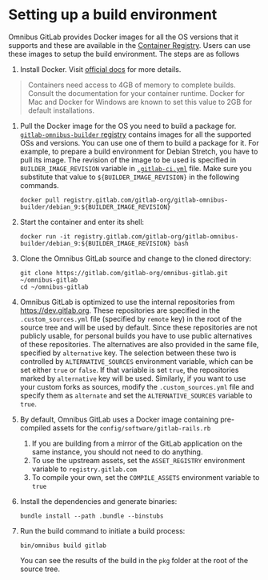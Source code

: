 # Setting up a build environment

Omnibus GitLab provides Docker images for all the OS versions that it
supports and these are available in the
[Container Registry](https://gitlab.com/gitlab-org/omnibus-gitlab/container_registry).
Users can use these images to setup the build environment. The steps are as
follows

1. Install Docker. Visit [official docs](https://docs.docker.com/engine/installation/)
   for more details.

> Containers need access to 4GB of memory to complete builds. Consult the documentation
> for your container runtime. Docker for Mac and Docker for Windows are known to set
> this value to 2GB for default installations.

1. Pull the Docker image for the OS you need to build a package for.
   [`gitlab-omnibus-builder` registry](https://gitlab.com/gitlab-org/gitlab-omnibus-builder/container_registry)
   contains images for all the supported OSs and versions. You can use one of
   them to build a package for it. For example, to prepare a build environment
   for Debian Stretch, you have to pull its image. The revision of the image to
   be used is specified in `BUILDER_IMAGE_REVISION` variable in
   [`.gitlab-ci.yml`](https://gitlab.com/gitlab-org/omnibus-gitlab/blob/master/.gitlab-ci.yml)
   file. Make sure you substitute that value to `${BUILDER_IMAGE_REVISION}`
   in the following commands.

   ```shell
   docker pull registry.gitlab.com/gitlab-org/gitlab-omnibus-builder/debian_9:${BUILDER_IMAGE_REVISION}
   ```

1. Start the container and enter its shell:

   ```shell
   docker run -it registry.gitlab.com/gitlab-org/gitlab-omnibus-builder/debian_9:${BUILDER_IMAGE_REVISION} bash
   ```

1. Clone the Omnibus GitLab source and change to the cloned directory:

   ```shell
   git clone https://gitlab.com/gitlab-org/omnibus-gitlab.git ~/omnibus-gitlab
   cd ~/omnibus-gitlab
   ```

1. Omnibus GitLab is optimized to use the internal repositories from
   <https://dev.gitlab.org>. These repositories are specified in the `.custom_sources.yml`
   file (specified by `remote` key) in the root of the source tree and will be
   used by default. Since these repositories are not publicly usable, for
   personal builds you have to use public alternatives of these repositories. The
   alternatives are also provided in the same file, specified by `alternative`
   key. The selection between these two is controlled by `ALTERNATIVE_SOURCES`
   environment variable, which can be set either `true` or `false`. If that
   variable is set `true`, the repositories marked by `alternative` key will be
   used.
   Similarly, if you want to use your custom forks as sources, modify the
   `.custom_sources.yml` file and specify them as `alternate` and set the
   `ALTERNATIVE_SOURCES` variable to `true`.

1. By default, Omnibus GitLab uses a Docker image containing pre-compiled assets for the `config/software/gitlab-rails.rb`
   1. If you are building from a mirror of the GitLab application on the same instance, you should not need to do anything.
   1. To use the upstream assets, set the `ASSET_REGISTRY` environment variable to `registry.gitlab.com`
   1. To compile your own, set the `COMPILE_ASSETS` environment variable to `true`
1. Install the dependencies and generate binaries:

   ```shell
   bundle install --path .bundle --binstubs
   ```

1. Run the build command to initiate a build process:

   ```shell
   bin/omnibus build gitlab
   ```

   You can see the results of the build in the `pkg` folder at the root of the
   source tree.
